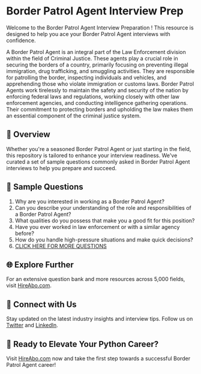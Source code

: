 # Border Patrol Agent Interview Prep

Welcome to the Border Patrol Agent Interview Preparation ! This resource is designed to help you ace your Border Patrol Agent interviews with confidence.

A Border Patrol Agent is an integral part of the Law Enforcement division within the field of Criminal Justice. These agents play a crucial role in securing the borders of a country, primarily focusing on preventing illegal immigration, drug trafficking, and smuggling activities. They are responsible for patrolling the border, inspecting individuals and vehicles, and apprehending those who violate immigration or customs laws. Border Patrol Agents work tirelessly to maintain the safety and security of the nation by enforcing federal laws and regulations, working closely with other law enforcement agencies, and conducting intelligence gathering operations. Their commitment to protecting borders and upholding the law makes them an essential component of the criminal justice system.

## 🚀 Overview

Whether you're a seasoned Border Patrol Agent or just starting in the field, this repository is tailored to enhance your interview readiness. We've curated a set of sample questions commonly asked in Border Patrol Agent interviews to help you prepare and succeed.

## 📝 Sample Questions

1. Why are you interested in working as a Border Patrol Agent?
2. Can you describe your understanding of the role and responsibilities of a Border Patrol Agent?
3. What qualities do you possess that make you a good fit for this position?
4. Have you ever worked in law enforcement or with a similar agency before?
5. How do you handle high-pressure situations and make quick decisions?
6. [CLICK HERE FOR MORE QUESTIONS](https://hireabo.com/job/9_3_18/Border%20Patrol%20Agent)

## 🌐 Explore Further

For an extensive question bank and more resources across 5,000 fields, visit [HireAbo.com](https://www.hireabo.com).

## 📱 Connect with Us

Stay updated on the latest industry insights and interview tips. Follow us on [Twitter](https://twitter.com/hireabo) and [LinkedIn](https://www.linkedin.com/in/hire-abo-3609972a8/).

## 🚀 Ready to Elevate Your Python Career?

Visit [HireAbo.com](https://www.hireabo.com) now and take the first step towards a successful Border Patrol Agent career!